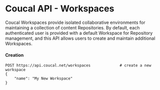 # Coucal API - Workspaces

Coucal Workspaces provide isolated collaborative environments for maintaining a collection of content
Repositories. By default, each authenticated user is provided with a default Workspace for Repository management,
and this API allows users to create and maintain additional Workspaces.

#### Creation

    POST https://api.coucal.net/workspaces             # create a new workspace
    {
        "name": "My New Workspace"
    }

